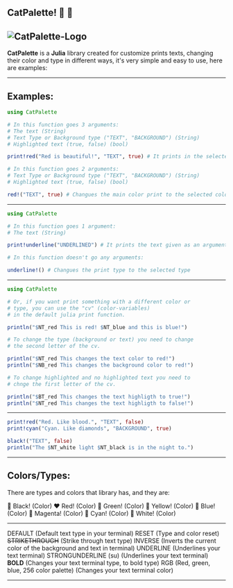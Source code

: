 ## CatPalette! 🎨 🐾

![CatPalette-Logo](https://github.com/user-attachments/assets/72ff742f-5ac0-4790-a89c-f2101b4fa063)
---
**CatPalette** is a **Julia** library created for customize prints texts, changing their color and type in different ways, it's very simple and easy to use, here are examples: 

---
## Examples:

```julia
using CatPalette

# In this function goes 3 arguments: 
# The text (String) 
# Text Type or Background type ("TEXT", "BACKGROUND") (String)
# Highlighted text (true, false) (bool)

print!red("Red is beautiful!", "TEXT", true) # It prints in the selected color the text given as an argument

# In this function goes 2 arguments: 
# Text Type or Background type ("TEXT", "BACKGROUND") (String)
# Highlighted text (true, false) (bool)

red!("TEXT", true) # Changues the main color print to the selected color
``` 

---
```julia
using CatPalette

# In this function goes 1 argument: 
# The text (String) 

print!underline("UNDERLINED") # It prints the text given as an argument underlined

# In this function doesn't go any arguments:

underline!() # Changues the print type to the selected type
``` 
---
```julia
using CatPalette

# Or, if you want print something with a different color or
# type, you can use the "cv" (color-variables) 
# in the default julia print function.

println("$NT_red This is red! $NT_blue and this is blue!")

# To change the type (background or text) you need to change
# the second letter of the cv.

println("$NT_red This changes the text color to red!")
println("$NB_red This changes the background color to red!")

# To change highlighted and no highlighted text you need to
# chnge the first letter of the cv.

println("$BT_red This changes the text highligth to true!")
println("$NT_red This changes the text highligth to false!")
```
---
```julia
print!red("Red. Like blood.", "TEXT", false)
print!cyan("Cyan. Like diamonds", "BACKGROUND", true)

black!("TEXT", false)
println("The $NT_white light $NT_black is in the night to.")
```
---
## Colors/Types:

There are types and colors that library has, and they are:

🖤 Black! (Color)
❤️ Red! (Color)
💚 Green! (Color)
💛 Yellow! (Color)
💙 Blue! (Color)
💜 Magenta! (Color)
🩵 Cyan! (Color)
🤍 White! (Color)

---

DEFAULT (Default text type in your terminal)
RESET (Type and color reset)
~~STRIKETHROUGH~~ (Strike through text type)
INVERSE (Inverts the current color of the background and text in terminal)
UNDERLINE (Underlines your text terminal)
STRONGUNDERLINE (su) (Underlines your text terminal)
__BOLD__ (Changes your text terminal type, to bold type)
RGB (Red, green, blue, 256 color palette) (Changes your text terminal color)

----
